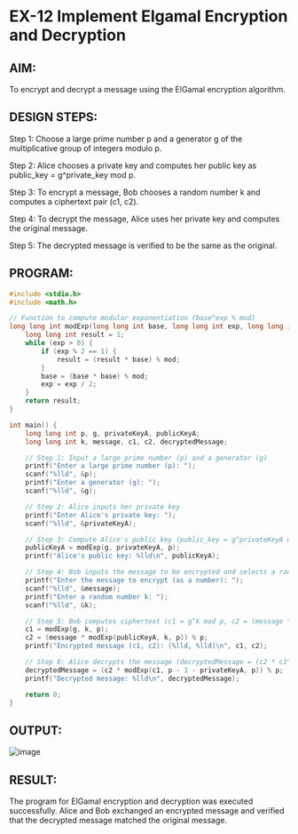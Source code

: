 # EX-12 Implement Elgamal Encryption and Decryption
## AIM:
To encrypt and decrypt a message using the ElGamal encryption algorithm.

## DESIGN STEPS:
Step 1:
Choose a large prime number p and a generator g of the multiplicative group of integers modulo p.

Step 2:
Alice chooses a private key and computes her public key as public_key = g^private_key mod p.

Step 3:
To encrypt a message, Bob chooses a random number k and computes a ciphertext pair (c1, c2).

Step 4:
To decrypt the message, Alice uses her private key and computes the original message.

Step 5:
The decrypted message is verified to be the same as the original.

## PROGRAM:
```c
#include <stdio.h>
#include <math.h>

// Function to compute modular exponentiation (base^exp % mod)
long long int modExp(long long int base, long long int exp, long long int mod) {
    long long int result = 1;
    while (exp > 0) {
        if (exp % 2 == 1) {
            result = (result * base) % mod;
        }
        base = (base * base) % mod;
        exp = exp / 2;
    }
    return result;
}

int main() {
    long long int p, g, privateKeyA, publicKeyA;
    long long int k, message, c1, c2, decryptedMessage;

    // Step 1: Input a large prime number (p) and a generator (g)
    printf("Enter a large prime number (p): ");
    scanf("%lld", &p);
    printf("Enter a generator (g): ");
    scanf("%lld", &g);

    // Step 2: Alice inputs her private key
    printf("Enter Alice's private key: ");
    scanf("%lld", &privateKeyA);

    // Step 3: Compute Alice's public key (public_key = g^privateKeyA mod p)
    publicKeyA = modExp(g, privateKeyA, p);
    printf("Alice's public key: %lld\n", publicKeyA);

    // Step 4: Bob inputs the message to be encrypted and selects a random k
    printf("Enter the message to encrypt (as a number): ");
    scanf("%lld", &message);
    printf("Enter a random number k: ");
    scanf("%lld", &k);

    // Step 5: Bob computes ciphertext (c1 = g^k mod p, c2 = (message * publicKeyA^k) mod p)
    c1 = modExp(g, k, p);
    c2 = (message * modExp(publicKeyA, k, p)) % p;
    printf("Encrypted message (c1, c2): (%lld, %lld)\n", c1, c2);

    // Step 6: Alice decrypts the message (decryptedMessage = (c2 * c1^(p-1-privateKeyA)) mod p)
    decryptedMessage = (c2 * modExp(c1, p - 1 - privateKeyA, p)) % p;
    printf("Decrypted message: %lld\n", decryptedMessage);

    return 0;
}
```
## OUTPUT:
![image](https://github.com/user-attachments/assets/ff16d285-7105-477f-aa8d-c812ff34bb58)

## RESULT:
The program for ElGamal encryption and decryption was executed successfully. Alice and Bob exchanged an encrypted message and verified that the decrypted message matched the original message.
